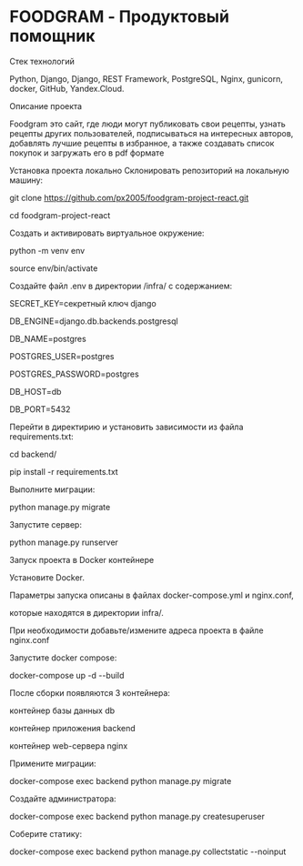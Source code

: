 # FOODGRAM - Продуктовый помощник

Стек технологий

Python, Django, Django, REST Framework, PostgreSQL, Nginx, gunicorn,
docker, GitHub, Yandex.Cloud.

Описание проекта

Foodgram это сайт, где люди могут публиковать свои рецепты, узнать рецепты 
других пользователей, подписываться на интересных авторов, 
добавлять лучшие рецепты в избранное,
а также создавать список покупок и загружать его в pdf формате

Установка проекта локально
Склонировать репозиторий на локальную машину:

git clone https://github.com/px2005/foodgram-project-react.git

cd foodgram-project-react

Cоздать и активировать виртуальное окружение:

python -m venv env

source env/bin/activate

Cоздайте файл .env в директории /infra/ с содержанием:

SECRET_KEY=секретный ключ django

DB_ENGINE=django.db.backends.postgresql

DB_NAME=postgres

POSTGRES_USER=postgres

POSTGRES_PASSWORD=postgres

DB_HOST=db

DB_PORT=5432

Перейти в директирию и установить зависимости из файла requirements.txt:

cd backend/

pip install -r requirements.txt

Выполните миграции:

python manage.py migrate

Запустите сервер:

python manage.py runserver

Запуск проекта в Docker контейнере

Установите Docker.

Параметры запуска описаны в файлах docker-compose.yml и nginx.conf,

которые находятся в директории infra/.

При необходимости добавьте/измените адреса проекта в файле nginx.conf

Запустите docker compose:

docker-compose up -d --build

После сборки появляются 3 контейнера:

контейнер базы данных db

контейнер приложения backend

контейнер web-сервера nginx

Примените миграции:

docker-compose exec backend python manage.py migrate

Создайте администратора:

docker-compose exec backend python manage.py createsuperuser

Соберите статику:

docker-compose exec backend python manage.py collectstatic --noinput
